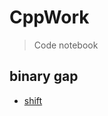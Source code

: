 # CppWork
> Code notebook

## binary gap
- [shift](https://github.com/MorganWoods/CppWork/blob/master/binarygap/main.cpp)

